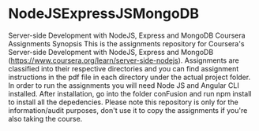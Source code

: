 # NodeJSExpressJSMongoDB
Server-side Development with NodeJS, Express and MongoDB Coursera Assignments
Synopsis
This is the assignments repository for Coursera's Server-side Development with NodeJS, 
Express and MongoDB (https://www.coursera.org/learn/server-side-nodejs).
Assignments are classified into their respective directories and you can find assignment instructions
in the pdf file in each directory under the actual project folder. In order to run the assignments 
you will need Node JS and Angular CLI installed. After installation, go into the folder conFusion and run npm 
install to install all the depedencies. Please note this repository is only for the information/audit purposes,
don't use it to copy the assignments if you're also taking the course.
